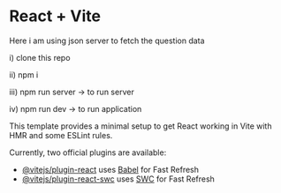 # React + Vite

Here i am using json server to fetch the question data 

i) clone this repo  <br>

ii) npm i  <br>

iii) npm run server -> to run server <br>

iv) npm run dev -> to run application <br>


This template provides a minimal setup to get React working in Vite with HMR and some ESLint rules.

Currently, two official plugins are available:

- [@vitejs/plugin-react](https://github.com/vitejs/vite-plugin-react/blob/main/packages/plugin-react/README.md) uses [Babel](https://babeljs.io/) for Fast Refresh
- [@vitejs/plugin-react-swc](https://github.com/vitejs/vite-plugin-react-swc) uses [SWC](https://swc.rs/) for Fast Refresh
